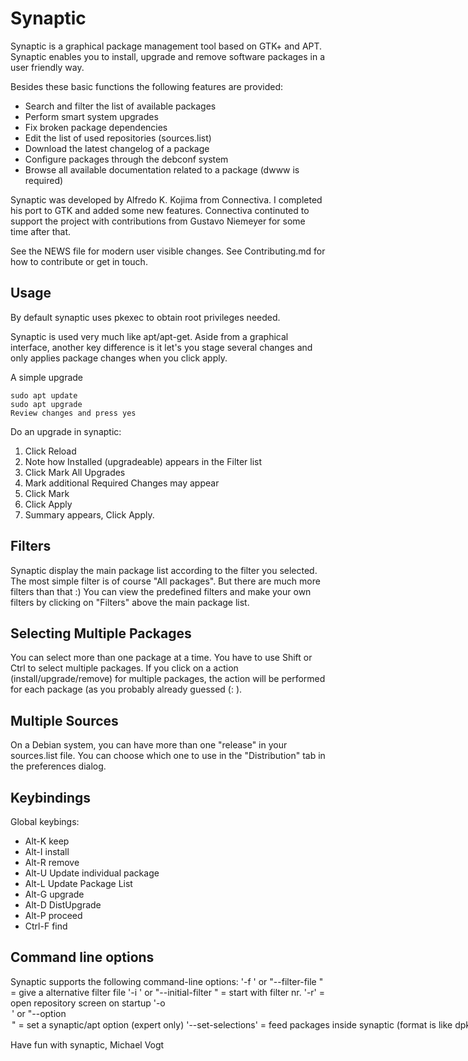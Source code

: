 Synaptic
========

Synaptic is a graphical package management tool based on GTK+ and APT.
Synaptic enables you to install, upgrade and remove software packages in
a user friendly way.

Besides these basic functions the following features are provided:
 * Search and filter the list of available packages
 * Perform smart system upgrades
 * Fix broken package dependencies
 * Edit the list of used repositories (sources.list)
 * Download the latest changelog of a package
 * Configure packages through the debconf system
 * Browse all available documentation related to a package (dwww is required)

Synaptic was developed by Alfredo K. Kojima from Connectiva. I completed his port to GTK and added some new features. Connectiva continuted to support the project with contributions from Gustavo Niemeyer for some time after that.

See the NEWS file for modern user visible changes.
See Contributing.md for how to contribute or get in touch.

Usage
---------
By default synaptic uses pkexec to obtain root privileges needed.

Synaptic is used very much like apt/apt-get. Aside from a graphical interface, another key difference is it let's you stage several changes and only applies package changes when you click apply.

A simple upgrade
```
sudo apt update
sudo apt upgrade
Review changes and press yes
```

Do an upgrade in synaptic:
 1. Click Reload
 2. Note how Installed (upgradeable) appears in the Filter list
 3. Click Mark All Upgrades
 4. Mark additional Required Changes may appear
 5. Click Mark
 6. Click Apply
 7. Summary appears, Click Apply.

Filters
--------
Synaptic display the main package list according to the filter you selected. The most simple filter is of course "All packages". But there are much more filters than that :) You can view the predefined filters and make your own filters by clicking on "Filters" above the main package list.

Selecting Multiple Packages
----------------------------
You can select more than one package at a time. You have to use Shift or Ctrl to select multiple packages. If you click on a action (install/upgrade/remove) for multiple packages, the action will be performed for each package (as you probably already guessed (: ).

Multiple Sources
----------------
On a Debian system, you can have more than one "release" in your sources.list file. You can choose which one to use in the "Distribution" tab in the preferences dialog.

Keybindings
------------
Global keybings:
* Alt-K  keep
* Alt-I  install
* Alt-R  remove
* Alt-U  Update individual package
* Alt-L  Update Package List
* Alt-G  upgrade
* Alt-D  DistUpgrade
* Alt-P  proceed
* Ctrl-F find

Command line options
---------------------
Synaptic supports the following command-line options:
 '-f <filename>' or "--filter-file <filename>" = give a alternative filter file
 '-i <int>' or "--initial-filter <int>" = start with filter nr. <int>
 '-r' = open repository screen on startup
 '-o <option>' or "--option <option>" = set a synaptic/apt option (expert only)
 '--set-selections' = feed packages inside synaptic (format is like
                      dpkg --get-selections)
 '--non-interactive' = non-interactive mode (this will also prevent saving 
                       of configuration options)

Have fun with synaptic,
 Michael Vogt
